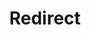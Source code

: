 ---
layout: src/layouts/Redirect.astro
title: Redirect
redirect: https://octopus.com/docs/kubernetes/resources/glob-patterns
pubDate:  2024-07-29
navSearch: false
navSitemap: false
navMenu: false
---